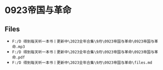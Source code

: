 # 0923帝国与革命

## Files

- `F:/D 得到每天听一本书丨更新中\2023全年合集\9月\0923帝国与革命\0923帝国与革命.mp3`
- `F:/D 得到每天听一本书丨更新中\2023全年合集\9月\0923帝国与革命\0923帝国与革命.pdf`
- `F:/D 得到每天听一本书丨更新中\2023全年合集\9月\0923帝国与革命\files.md`
